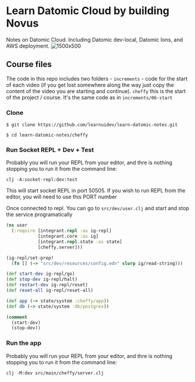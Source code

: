 # Learn Datomic Cloud by building Novus


Notes on Datomic Cloud. Including Datomic dev-local, Datomic Ions, and AWS deployment.
![1500x500](https://user-images.githubusercontent.com/67298065/154822202-7c9cff84-3789-4756-9f37-fd733a6b1e7c.jpeg)


## Course files

The code in this repo includes two folders - `increments` - code for the start of each video (if you get lost somewhere along the way just copy the content of the video you are starting and continue). `cheffy` this is the start of the project / course. It's the same code as in `increments/06-start`

### Clone

```shell
$ git clone https://github.com/learnuidev/learn-datomic-notes.git

$ cd learn-datomic-notes/cheffy
```

### Run Socket REPL + Dev + Test

Probably you will run your REPL from your editor, and thre is nothing stopping you to run it from the command line:

```shell
clj -A:socket-repl:dev:test
```

This will start socket REPL in port 50505. If you wish to run REPL from the editor, you will need to use this PORT number

Once connected to repl. You can go to `src/dev/user.clj` and start and stop the service programatically
```clj
(ns user
  (:require [integrant.repl :as ig-repl]
            [integrant.core :as ig]
            [integrant.repl.state :as state]
            [cheffy.server]))

(ig-repl/set-prep!
  (fn [] (-> "src/dev/resources/config.edn" slurp ig/read-string)))

(def start-dev ig-repl/go)
(def stop-dev ig-repl/halt)
(def restart-dev ig-repl/reset)
(def reset-all ig-repl/reset-all)

(def app (-> state/system :cheffy/app))
(def db (-> state/system :db/postgres))

(comment
  (start-dev)
  (stop-dev))

```

### Run the app
Probably you will run your REPL from your editor, and thre is nothing stopping you to run it from the command line:

```shell
clj -M:dev src/main/cheffy/server.clj
```
